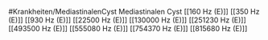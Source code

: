 #Krankheiten/MediastinalenCyst
Mediastinalen Cyst
[[160 Hz (E)]]
[[350 Hz (E)]]
[[930 Hz (E)]]
[[22500 Hz (E)]]
[[130000 Hz (E)]]
[[251230 Hz (E)]]
[[493500 Hz (E)]]
[[555080 Hz (E)]]
[[754370 Hz (E)]]
[[815680 Hz (E)]]